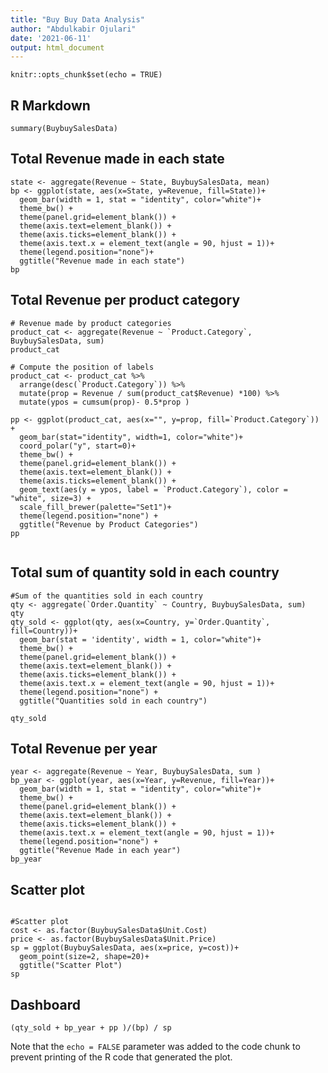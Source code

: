 ```yaml
---
title: "Buy Buy Data Analysis"
author: "Abdulkabir Ojulari"
date: '2021-06-11'
output: html_document
---
```


```{r setup, include=FALSE}
knitr::opts_chunk$set(echo = TRUE)
```

## R Markdown


```{r }
summary(BuybuySalesData)
```

## Total Revenue made in each state

```{r }
state <- aggregate(Revenue ~ State, BuybuySalesData, mean)
bp <- ggplot(state, aes(x=State, y=Revenue, fill=State))+
  geom_bar(width = 1, stat = "identity", color="white")+ 
  theme_bw() +
  theme(panel.grid=element_blank()) +
  theme(axis.text=element_blank()) +
  theme(axis.ticks=element_blank()) +
  theme(axis.text.x = element_text(angle = 90, hjust = 1))+
  theme(legend.position="none")+
  ggtitle("Revenue made in each state")
bp
```

## Total Revenue per product category
```{r }
# Revenue made by product categories 
product_cat <- aggregate(Revenue ~ `Product.Category`, BuybuySalesData, sum)
product_cat

# Compute the position of labels
product_cat <- product_cat %>% 
  arrange(desc(`Product.Category`)) %>%
  mutate(prop = Revenue / sum(product_cat$Revenue) *100) %>%
  mutate(ypos = cumsum(prop)- 0.5*prop )

pp <- ggplot(product_cat, aes(x="", y=prop, fill=`Product.Category`)) +
  geom_bar(stat="identity", width=1, color="white")+
  coord_polar("y", start=0)+
  theme_bw() +
  theme(panel.grid=element_blank()) +
  theme(axis.text=element_blank()) +
  theme(axis.ticks=element_blank()) +
  geom_text(aes(y = ypos, label = `Product.Category`), color = "white", size=3) +
  scale_fill_brewer(palette="Set1")+
  theme(legend.position="none") +
  ggtitle("Revenue by Product Categories")
pp


```

## Total sum of quantity sold in each country 

```{r }
#Sum of the quantities sold in each country 
qty <- aggregate(`Order.Quantity` ~ Country, BuybuySalesData, sum)
qty
qty_sold <- ggplot(qty, aes(x=Country, y=`Order.Quantity`, fill=Country))+
  geom_bar(stat = 'identity', width = 1, color="white")+
  theme_bw() +
  theme(panel.grid=element_blank()) +
  theme(axis.text=element_blank()) +
  theme(axis.ticks=element_blank()) +
  theme(axis.text.x = element_text(angle = 90, hjust = 1))+
  theme(legend.position="none") +
  ggtitle("Quantities sold in each country")

qty_sold

```

## Total Revenue per year 

```{r }
year <- aggregate(Revenue ~ Year, BuybuySalesData, sum )
bp_year <- ggplot(year, aes(x=Year, y=Revenue, fill=Year))+
  geom_bar(width = 1, stat = "identity", color="white")+
  theme_bw() +
  theme(panel.grid=element_blank()) +
  theme(axis.text=element_blank()) +
  theme(axis.ticks=element_blank()) +
  theme(axis.text.x = element_text(angle = 90, hjust = 1))+
  theme(legend.position="none") +
  ggtitle("Revenue Made in each year")
bp_year

```

## Scatter plot 

```{r }

#Scatter plot 
cost <- as.factor(BuybuySalesData$Unit.Cost)
price <- as.factor(BuybuySalesData$Unit.Price)
sp = ggplot(BuybuySalesData, aes(x=price, y=cost))+
  geom_point(size=2, shape=20)+
  ggtitle("Scatter Plot")
sp

```
## Dashboard 

```{r }
(qty_sold + bp_year + pp )/(bp) / sp
```

Note that the `echo = FALSE` parameter was added to the code chunk to prevent printing of the R code that generated the plot.
